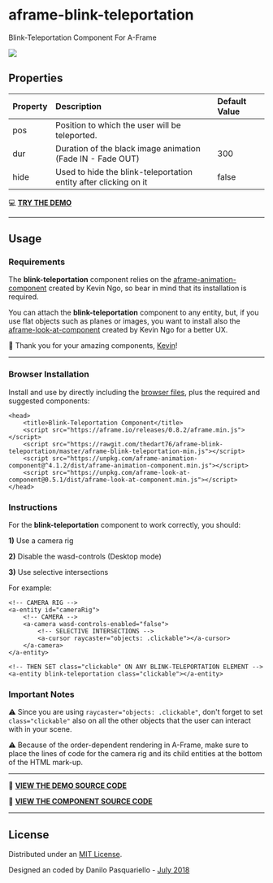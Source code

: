 # aframe-blink-teleportation

Blink-Teleportation Component For A-Frame

![](https://www.thedart76.com/webvr/github-gifs/aframe-blink-teleportation.gif)

## Properties

| Property     | Description                                                      | Default Value |
| :----------- | :--------------------------------------------------------------- | :------------ |
| pos          | Position to which the user will be teleported.                   |               |
| dur          | Duration of the black image animation (Fade IN - Fade OUT)       | 300           |
| hide         | Used to hide the blink-teleportation entity after clicking on it | false         |

💻 [**TRY THE DEMO**](https://thedart76.github.io/aframe-blink-teleportation/ "**TRY THE DEMO**")

------------

## Usage

### Requirements

The **blink-teleportation** component relies on the [aframe-animation-component](https://github.com/ngokevin/kframe/tree/master/components/animation/ "aframe-animation-component") created by Kevin Ngo, so bear in mind that its installation is required.

You can attach the **blink-teleportation** component to any entity, but, if you use flat objects such as planes or images, you want to install also the [aframe-look-at-component](https://github.com/ngokevin/kframe/tree/master/components/look-at/ "aframe-look-at-component") created by Kevin Ngo for a better UX.

🙏 Thank you for your amazing components, [Kevin](https://github.com/ngokevin "Kevin")!

------------

### Browser Installation

Install and use by directly including the [browser files](https://github.com/thedart76/aframe-blink-teleportation/tree/master/js "browser files"), plus the required and suggested components:

	<head>
		<title>Blink-Teleportation Component</title>
		<script src="https://aframe.io/releases/0.8.2/aframe.min.js"></script>
		<script src="https://rawgit.com/thedart76/aframe-blink-teleportation/master/aframe-blink-teleportation-min.js"></script>
		<script src="https://unpkg.com/aframe-animation-component@^4.1.2/dist/aframe-animation-component.min.js"></script>
		<script src="https://unpkg.com/aframe-look-at-component@0.5.1/dist/aframe-look-at-component.min.js"></script>
	</head>

### Instructions

For the **blink-teleportation** component to work correctly, you should:

**1)** Use a camera rig

**2)** Disable the wasd-controls (Desktop mode)

**3)** Use selective intersections

For example:

	<!-- CAMERA RIG -->
	<a-entity id="cameraRig">
		<!-- CAMERA -->
		<a-camera wasd-controls-enabled="false">
			<!-- SELECTIVE INTERSECTIONS -->
			<a-cursor raycaster="objects: .clickable"></a-cursor>
		</a-camera>
	</a-entity>

	<!-- THEN SET class="clickable" ON ANY BLINK-TELEPORTATION ELEMENT -->
	<a-entity blink-teleportation class="clickable"></a-entity>

### Important Notes

⚠️ Since you are using `raycaster="objects: .clickable"`, don't forget to set `class="clickable"` also on all the other objects that the user can interact with in your scene.

⚠️ Because of the order-dependent rendering in A-Frame, make sure to place the lines of code for the camera rig and its child entities at the bottom of the HTML mark-up.

------------

👀 [**VIEW THE DEMO SOURCE CODE**](https://github.com/thedart76/aframe-blink-teleportation/blob/master/index.html "**VIEW THE DEMO SOURCE CODE**")


👀 [**VIEW THE COMPONENT SOURCE CODE**](https://github.com/thedart76/aframe-blink-teleportation/blob/master/js/aframe-blink-teleportation.js "**VIEW THE COMPONENT SOURCE CODE**")

------------

## License

Distributed under an [MIT License](https://github.com/thedart76/aframe-blink-teleportation/blob/master/LICENSE "MIT License").

Designed an coded by Danilo Pasquariello - [July 2018](https://twitter.com/theDart76/status/1019581230013206529 "July 2018")
